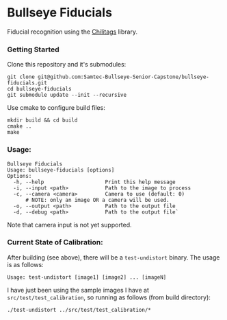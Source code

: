 # Bullseye Fiducials
Fiducial recognition using the [Chilitags](https://github.com/chili-epfl/chilitags) library.

### Getting Started
Clone this repository and it's submodules:
```
git clone git@github.com:Samtec-Bullseye-Senior-Capstone/bullseye-fiducials.git
cd bullseye-fiducials
git submodule update --init --recursive
```

Use cmake to configure build files:
```
mkdir build && cd build
cmake ..
make
```

### Usage:
```
Bullseye Fiducials
Usage: bullseye-fiducials [options]
Options:
  -h, --help                    Print this help message
  -i, --input <path>            Path to the image to process
  -c, --camera <camera>         Camera to use (default: 0)
      # NOTE: only an image OR a camera will be used.
  -o, --output <path>           Path to the output file
  -d, --debug <path>            Path to the output file`
```
Note that camera input is not yet supported.

### Current State of Calibration:  
After building (see above), there will be a `test-undistort` binary. The usage is as follows:
```
Usage: test-undistort [image1] [image2] ... [imageN]
```

I have just been using the sample images I have at `src/test/test_calibration`, so running as follows (from build directory):
```
./test-undistort ../src/test/test_calibration/*
```




